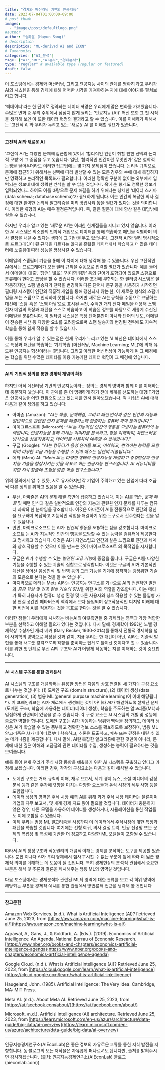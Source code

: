 ```yaml
---
title: "경제와 머신러닝 기반의 인공지능"
date: 2023-07-04T01:00:00+09:00
# post thumb
images:
  - "images/post/defaultlogo.png"
#author
author: "송하윤 (Hayun Song)"
# description
description: "ML-derived AI and ECON"
# Taxonomies
categories: ["AI_분석"]
tags: ["AI","ML","AI분석","경제분석"]
type: "regular" # available type (regular or featured)
draft: false
---
```


이 포스팅에서는 경제와 머신러닝, 그리고 인공지능 사이의 관계를 명확히 하고 우리가 AI의 시스템을 통해 경제에 대해 어떠한 시각을 가져야하는 지에 대해 이야기를 펼쳐보려고 합니다. 


‘빅데이터’라는 한 단어로 정의되는 데이터 혁명은 우리에게 많은 변화를 가져왔습니다. 수많은 변화 중 우리 주위에서 심심치 않게 들리는 ‘인공지능 (AI)’ 혁신 또한 그 첫 시작을 생각해 보면 이 또한 데이터 혁명의 결과라고 할 수 있습니다. 이를 이해하기 위해서는 ‘고전적 AI’와 우리가 누리고 있는 ‘새로운 AI’를 이해할 필요가 있습니다.

<hr>

#### **고전적 AI와 새로운 AI**
‘고전적 AI’는 다양한 문제에 접근함에 있어서 ‘합리적인 인간이 취할 만한 선택의 논리적 모방’에 그 중점을 두고 있습니다. 일단, ‘합리적인 인간이란 무엇인가’ 같은 철학적 논쟁을 덮어두더라도 이러한 접근법에는 몇 가지 문제점이 있습니다. 논리적 규칙으로 문제에 접근하기 위해서는 선택에 따라 발생할 수 있는 모든 경우의 수에 대해 복잡하지만 명확하고 논리적인 목록화가 필요합니다. 이러한 명확한 구분이 없이는 외부에서 입력되는 정보에 대해 정확한 인식을 할 수 없을 것입니다. 혹여 운 좋게도 정확한 정보가 입력되었다고 하여도 이를 바탕으로 문제 해결을 하기 위해서는 상세한 ‘데이터 스키마 (data schema; database schema)’가 필요하게 됩니다. 이는 인간의 복잡한 의사 결정에 대한 완벽한 논리적 알고리즘을 미리 정립시켜 놓을 필요가 있다는 것을 의미합니다. 이러한 유형의 AI는 매우 결정론적입니다. 즉, 같은 질문에 대해 항상 같은 대답밖에 얻을 수 없습니다. 

하지만 우리가 알고 있는 ‘새로운 AI’는 이러한 한계점들을 지니고 있지 않습니다. 이러한 AI 시스템은 최소한의 인위적 개입으로 데이터를 통해 학습하고 패턴을 식별하며 의사 결정을 내릴 수 있다는 생각에 그 기반을 두고 있습니다. ‘고전적 AI’와 달리 명시적으로 프로그래밍이 된 규칙을 따르지는 않지만 훈련된 데이터에서 학습하고 더 많은 데이터에 노출됨에 따라 성능을 향상시킬 수 있습니다. 

이메일의 스팸필터 기능을 통해 이 차이에 대해 생각해 볼 수 있습니다. 우선 고전적인 AI에서는 프로그래머가 모든 필터 규칙을 수동으로 입력할 필요가 있습니다. 예를 들어서 이메일에 ‘대출’, ‘당첨’, ‘로또’, ‘김미영 팀장’ 등의 단어가 포함되어 있으면 스팸으로 분류해야 한다고 코딩을 할 수 있습니다. 이러한 조건에 부합되는 한 필터링 시스템은 잘 작동하지만, 스팸 발송자가 전략을 변경하여 다른 단어나 문구 등을 사용하기 시작하면 필터링 시스템이 인간의 직접적 개입을 통해 갱신되지 않는 한, 이 새로운 형식의 스팸메일을 AI는 스팸으로 인식하지 못합니다. 하지만 새로운 AI는 규칙을 수동으로 코딩하는 대신에 ‘스팸’ 혹은 ‘스팸 아님’으로 표시된 수천, 수백만 개의 전자 메일을 이용해 스팸 전자 메일의 특징과 패턴을 스스로 학습하고 이 학습된 정보를 바탕으로 새롭게 수신된 이메일을 분류합니다. 이 필터링 시스템은 특정 단어뿐만이 아니라 단어의 빈도, 이메일이 전송된 시간 등 다양한 요소를 고려함으로써 스팸 발송자의 변경된 전략에도 지속적 학습을 통해 쉽게 적응을 할 수 있습니다. 

이를 통해 우리가 알 수 있는 점은 현재 우리가 누리고 있는 AI 혁신은 데이터에서 스스로 특징과 패턴을 학습하는 ‘기계학습 (머신러닝, Machine Learning; ML)’에 의해 유도된 인공지능 혁신이라는 것입니다. 그리고 이러한 머신러닝이 가능하게 된 그 배경에는 학습을 위한 수많은 데이터를 이용 가능케한 데이터 혁명이 그 배경에 있습니다. 

<hr>

#### **AI의 기업적 정의를 통한 경제적 개념의 확장**
하지만 아직 머신러닝 기반의 인공지능이라는 정의는 경제의 영역과 함께 이를 이해하는데 충분하지 않습니다. 이 관계를 좀 더 명확하게 하기 전에 세계를 선도하는 대형IT기업은 인공지능을 어떤 관점으로 보고 있는지를 먼저 알아보겠습니다. 각 기업은 AI에 대해 다음과 같이 정의를 하고 있습니다:
-	아마존 (Amazon): *“AI는 학습, 문제해결, 그리고 패턴 인식과 같은 인간의 지능과 일반적으로 관련된 인지 문제를 해결하는데 집중하는 컴퓨터 과학 분야입니다.”*
-	마이크로소프트 (Microsoft): *“AI는 지능적인 인간의 행동을 모방하는 컴퓨터의 능력입니다. 인공지능을 통해 기계는 이미지를 분석하고, 말을 이해하며, 자연스러운 방식으로 상호작용하고, 데이터를 사용하여 예측할 수 있게합니다.”*
-	구글 (Google): *“AI는 컴퓨터가 음성 언어를 보고, 이해하고, 번역하는 능력을 포함하여 다양한 고급 기능을 수행할 수 있게 해주는 일련의 기술입니다.”*
-	메타 (Meta) AI: *“Meta AI는 다양한 형태의 인공지능을 개발하고 증강현실과 인공지능 기술을 향상시키는 것을 목표로 하는 인공지능 연구소입니다. AI 커뮤니티를 위한 지식 창출에 초첨을 맞춘 학술 연구소입니다.”*

위의 정의에서 알 수 있듯, 서로 유사하지만 각 기업이 주력하고 있는 산업에 따라 조금씩 다른 정의를 취하고 있음을 알 수 있습니다.
-	우선, 아마존은 AI의 문제 해결 측면에 집중하고 있습니다. 이는 AI를 학습, *문제 해결* 및 패턴 인식과 같은 일반적으로 인간의 지능과 관련된 인지 문제를 다루는 컴퓨터 과학의 한 분야임을 강조합니다. 이것은 아마존이 AI를 전통적으로 인간의 정신을 요구하며 복잡하고 지능적인 작업을 해결하기 위한 도구로서 간주한다는 것을 알 수 있습니다. 
-	반면, 마이크로소프트 는 AI가 *인간의 행동을 모방*하는 점을 강조합니다. 마이크로소프트 는 AI가 지능적인 인간의 행동을 모방할 수 있는 능력을 컴퓨터에 제공한다고 명시하고 있습니다. 이것은 AI가 자연스럽고 인간과 같은 느낌으로 인간과 세계와 상호 작용할 수 있으며 이를 만드는 것이 마이크로소프트 의 목적임을 시사합니다. 
-	구글은 AI가 수행할 수 있는 *발전된 고급 기능*에 중점을 둡니다. 구글은 AI를 다양한 기능을 수행할 수 있는 기술의 집합으로 생각합니다. 이것은 구글의 AI가 기본적인 계산을 넘어선 음성인식, 및 번역 등의 고급 기능을 기계에 장착하는 광범위한 기술의 모음으로 본다는 것을 알 수 있습니다. 
-	마지막으로 메타는 Meta AI라는 인공지능 연구소를 기반으로 AI의 전반적인 발전과 *증강 현실 및 인공 현실 기술의 향상*을 위한 AI의 역할을 강조합니다. 이는 메타가 특히 사용자가 컴퓨터 생성 환경 및 다른 사용자와 상호 작용할 수 있는 몰입형 가상 현실 공간인 메타버스의 맥락에서 보다 몰입되며 상호작용적인 디지털 미래에 대한 비전에 AI를 적용하는 것을 목표로 한다는 것을 알 수 있습니다.

이러한 점들이 우리에게 시사하는 바는AI의 여럿측면들 중 경제라는 영역과 가장 적합한 부분을 선택하고 이해할 필요가 있다는 것입니다. 다시 말해, 경제학이 1992년 노벨 경제학상 수상자인 개리 베커 (Gary Becker, 1930-2014)를 통해서 전통적 경제학을 넘어 사회학의 영역으로 확장된 것과 같이, 지금 우리는 한 개인이 아닌, AI라는 기술적 발전을 통해 새로운 영역으로의 확장을 준비하는 단계로 들어선 것이라고 할 수 있습니다. 이를 위한 첫 단계로 우선 AI의 구조와 AI가 어떻게 작동하는 지를 이해하는 것이 중요합니다. 

<hr>

#### **AI 시스템 구조를 통한 경제분석**
AI 시스템의 구조를 개념화하는 유용한 방법은 다음의 상호 연결된 세 가지의 구성 요소로 나누는 것입니다: (1) 도메인 구조 (domain structure), (2) 데이터 생성 (data generation), (3) 범용 ML (general purpose machine learning)이 이에 해당됩니다. 이 프레임워크는 AI가 제로에서 생성되는 것이 아니라 AI가 해결하도록 설계된 문제(도메인 구조), 학습에 사용하는 데이터(데이터 생성), 학습을 주도하는 알고리즘(ML)과 밀접하게 관련되어 있음을 알 수 있습니다. 각 구성 요소는 AI 시스템의 개발 및 성능에 중요한 역할을 합니다. 도메인 구조는 AI가 작동하는 범위와 맥락을 정의하고, 데이터 생성은 AI가 학습할 수 있는 풍부하고 정확한 정보 소스를 확보하도록 보장하며, 범용 ML 알고리즘은 AI가 데이터로부터 학습하고, 추론을 도출하고, 예측 또는 결정을 내릴 수 있는 메커니즘을 제공합니다. 다시 말해, AI란 복잡한 알고리즘에 관한 것만이 아니라, 문제에 대한 깊은 이해와 고품질의 관련 데이터를 수집, 생성하는 능력이 필요하다는 것을 보여줍니다.

예를 들어 현재 우리가 주식 시장 동향을 예측하기 위한 AI 시스템을 구축하고 있다고 가정해 보겠습니다. 이러한 경우, 각각의 구성요소는 다음과 같이 해석될 수 있습니다.
-	도메인 구조는 거래 규칙의 이해, 재무 보고서, 세계 경제 뉴스, 소셜 미디어의 감정 분석 등과 같은 주가에 영향을 미치는 다양한 요소들과 주식 시장의 세부 사항 등을 포함합니다. 
-	데이터 생성의 영역은 주식 시장 예측 AI를 위해 과거 주식 시장 데이터는 물론이며 기업의 재무 보고서, 및 세계 경제 지표 등이 필요할 것입니다. 데이터가 충분하지 않은 경우, 다른 모델을 사용하여 데이터를 생성하거나, 시뮬레이션을 통한 작업들도 이에 포함될 수 있습니다.
-	이제 우리는 범용 ML 알고리즘을 사용하여 이 데이터에서 주식시장에 대한 특징과 패턴을 학습할 것입니다. 여기에는 선형 회귀, 의사 결정 트리, 인공 신경망 또는 문제의 복잡성 및 특성에 기반한 더 정교하고 다양한 ML 모델들이 포함될 수 있습니다. 

따라서 AI의 생성구조와 작동원리의 개념적 이해는 경제를 분석하는 도구를 제공할 있습니다. 뿐만 아니라 AI가 우리 경제에서 점차 무시할 수 없는 부분이 됨에 따라 더 넓은 경제적 의미를 이해하는 데 도움이 될 것입니다. 특히 경제현상의 분석적 관점에서 중요한 부분은 해석 및 추론과 결론을 제시해주는 범용 ML의 영역일 것입니다. 

다음 포스팅에서는 경제분석과 관련된 ML의 영역에 대한 분류를 보고 각 하위 영역에 해당되는 부분을 경제적 예시를 통한 관점에서 방법론적 접근을 생각해 볼 것입니다.

<hr>

#### **참고문헌**

Amazon Web Services. (n.d.). What is Artificial Intelligence (AI)? Retrieved June 25, 2023, from [https://aws.amazon.com/machine-learning/what-is-ai/](https://aws.amazon.com/machine-learning/what-is-ai/)

Agrawal, A., Gans, J., & Goldfarb, A. (Eds.). (2019). Economics of Artificial Intelligence: An Agenda. National Bureau of Economic Research. [https://www.nber.org/books-and-chapters/economics-artificial-intelligence-agenda](https://www.nber.org/books-and-chapters/economics-artificial-intelligence-agenda)

Google Cloud. (n.d.). What is Artificial Intelligence (AI)? Retrieved June 25, 2023, from [https://cloud.google.com/learn/what-is-artificial-intelligence](https://cloud.google.com/learn/what-is-artificial-intelligence)

Haugeland, John. (1985). Artiﬁcial Intelligence: The Very Idea. Cambridge, MA: MIT Press.

Meta AI. (n.d.). About Meta AI. Retrieved June 25, 2023, from [https://ai.facebook.com/about/](https://ai.facebook.com/about/)

Microsoft. (n.d.). Artificial intelligence (AI) architecture. Retrieved June 25, 2023, from [https://learn.microsoft.com/en-us/azure/architecture/data-guide/big-data/ai-overview](https://learn.microsoft.com/en-us/azure/architecture/data-guide/big-data/ai-overview)

<hr>

인공지능경제연구소(AIEconLab)은 좋은 정보의 자유로운 교류를 통한 지식 발전을 지향합니다. 동 블로그의 모든 저작물은 자유롭게 퍼나르셔도 됩니다만, 출처를 밝혀주시면 감사하겠습니다. 
(출처: 인공지능경제연구소(AIEconLab) 블로그(aieconlab.com))
